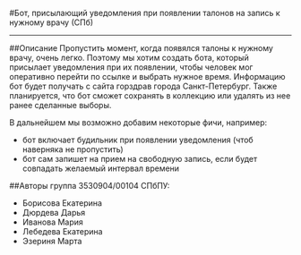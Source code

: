 #Бот, присылающий уведомления при появлении талонов на запись к нужному врачу (СПб)
____


##Описание
Пропустить момент, когда появялся талоны к нужному врачу, очень легко. Поэтому мы хотим создать бота, который присылает уведомления при их появлении, чтобы человек мог оперативно перейти по ссылке и выбрать нужное время. Информацию бот будет получать с сайта горздрав города Санкт-Петербург. Также планируется, что бот сможет сохранять в коллекцию или удалять из нее ранее сделанные выборы.


В дальнейшем мы возможно добавим некоторые фичи, например:
* бот включает будильник при появлении уведомления (чтоб наверняка не пропустить)
* бот сам запишет на прием на свободную запись, если будет совпадать желаемый интервал времени

##Авторы
группа 3530904/00104 СПбПУ:
* Борисова Екатерина
* Дюрдева Дарья
* Иванова Мария
* Лебедева Екатерина
* Эзериня Марта

